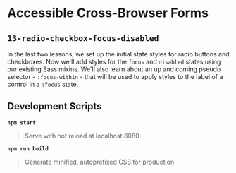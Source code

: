 # Accessible Cross-Browser Forms

## `13-radio-checkbox-focus-disabled`

In the last two lessons, we set up the initial state styles for radio buttons and checkboxes. Now we'll add styles for the `focus` and `disabled` states using our existing Sass mixins. We'll also learn about an up and coming pseudo selector - `:focus-within` - that will be used to apply styles to the label of a control in a `:focus` state.

## Development Scripts

**`npm start`**

> Serve with hot reload at localhost:8080

**`npm run build`**

> Generate minified, autoprefixed CSS for production
